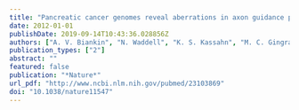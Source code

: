 ```yaml
---
title: "Pancreatic cancer genomes reveal aberrations in axon guidance pathway genes"
date: 2012-01-01
publishDate: 2019-09-14T10:43:36.028856Z
authors: ["A. V. Biankin", "N. Waddell", "K. S. Kassahn", "M. C. Gingras", "L. B. Muthuswamy", "A. L. Johns", "D. K. Miller", "P. J. Wilson", "A. M. Patch", "J. Wu", "D. K. Chang", "M. J. Cowley", "B. B. Gardiner", "S. Song", "I. Harliwong", "S. Idrisoglu", "C. Nourse", "E. Nourbakhsh", "S. Manning", "S. Wani", "M. Gongora", "M. Pajic", "C. J. Scarlett", "A. J. Gill", "A. V. Pinho", "I. Rooman", "M. Anderson", "O. Holmes", "C. Leonard", "D. Taylor", "S. Wood", "Q. Xu", "K. Nones", "J. L. Fink", "A. Christ", "T. Bruxner", "N. Cloonan", "G. Kolle", "F. Newell", "M. Pinese", "R. S. Mead", "J. L. Humphris", "W. Kaplan", "M. D. Jones", "E. K. Colvin", "A. M. Nagrial", "E. S. Humphrey", "A. Chou", "V. T. Chin", "L. A. Chantrill", "A. Mawson", "J. S. Samra", "J. G. Kench", "J. A. Lovell", "R. J. Daly", "N. D. Merrett", "C. Toon", "K. Epari", "N. Q. Nguyen", "A. Barbour", "N. Zeps", "N. Kakkar", "F. Zhao", "Y. Q. Wu", "M. Wang", "D. M. Muzny", "W. E. Fisher", "F. C. Brunicardi", "S. E. Hodges", "J. G. Reid", "J. Drummond", "K. Chang", "Y. Han", "L. R. Lewis", "H. Dinh", "C. J. Buhay", "T. Beck", "L. Timms", "M. Sam", "K. Begley", "A. Brown", "D. Pai", "A. Panchal", "N. Buchner", "R. De Borja", "R. E. Denroche", "C. K. Yung", "S. Serra", "N. Onetto", "D. Mukhopadhyay", "M. S. Tsao", "P. A. Shaw", "G. M. Petersen", "S. Gallinger", "R. H. Hruban", "A. Maitra", "C. A. Iacobuzio-Donahue", "R. D. Schulick", "C. L. Wolfgang", "R. A. Morgan", " others"]
publication_types: ["2"]
abstract: ""
featured: false
publication: "*Nature*"
url_pdf: "http://www.ncbi.nlm.nih.gov/pubmed/23103869"
doi: "10.1038/nature11547"
---
```



